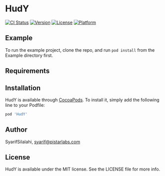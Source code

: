 # HudY

[![CI Status](http://img.shields.io/travis/SyarifSilalahi/HudY.svg?style=flat)](https://travis-ci.org/SyarifSilalahi/HudY)
[![Version](https://img.shields.io/cocoapods/v/HudY.svg?style=flat)](http://cocoapods.org/pods/HudY)
[![License](https://img.shields.io/cocoapods/l/HudY.svg?style=flat)](http://cocoapods.org/pods/HudY)
[![Platform](https://img.shields.io/cocoapods/p/HudY.svg?style=flat)](http://cocoapods.org/pods/HudY)

## Example

To run the example project, clone the repo, and run `pod install` from the Example directory first.

## Requirements

## Installation

HudY is available through [CocoaPods](http://cocoapods.org). To install
it, simply add the following line to your Podfile:

```ruby
pod 'HudY'
```

## Author

SyarifSilalahi, syarif@pistarlabs.com

## License

HudY is available under the MIT license. See the LICENSE file for more info.
